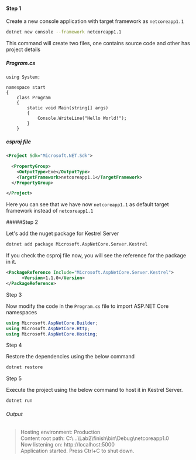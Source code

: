 
#### Step 1
Create a new console application with target framework as ```netcoreapp1.1```
```sh
dotnet new console --framework netcoreapp1.1
```
This command will create two files, one contains source code and other has project details

##### Program.cs

```charp  
using System;

namespace start
{
    class Program
    {
        static void Main(string[] args)
        {
            Console.WriteLine("Hello World!");
        }
    }

```  

##### csproj file

```xml
<Project Sdk="Microsoft.NET.Sdk">

  <PropertyGroup>
    <OutputType>Exe</OutputType>
    <TargetFramework>netcoreapp1.1</TargetFramework>
  </PropertyGroup>

</Project>

```
Here you can see that we have now ```netcoreapp1.1``` as default target framework instead of ```netcoreapp1.1```

#####Step 2

Let's add the nuget package for Kestrel Server

```sh
dotnet add package Microsoft.AspNetCore.Server.Kestrel
```
If you check the csproj file now, you will see the reference for the package in it.
```xml
<PackageReference Include="Microsoft.AspNetCore.Server.Kestrel">
      <Version>1.1.0</Version>
</PackageReference>
```

Step 3 

Now modify the code in the ```Program.cs``` file to import ASP.NET Core namespaces

```csharp
using Microsoft.AspNetCore.Builder;
using Microsoft.AspNetCore.Http;
using Microsoft.AspNetCore.Hosting;
```

Step 4 

Restore the dependencies using the below command

```sh
dotnet restore
```

Step 5

Execute the project using the below command to host it in Kestrel Server.

```sh
dotnet run
```

###### Output

>Hosting environment: Production  
>Content root path: C:\\...\Lab2\finish\bin\Debug\netcoreapp1.0  
>Now listening on: http://localhost:5000  
>Application started. Press Ctrl+C to shut down.  


